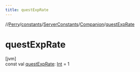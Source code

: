 ```yaml
---
title: questExpRate
---
```

//[Perry](../../../../index.html)/[constants](../../index.html)/[ServerConstants](../index.html)/[Companion](index.html)/[questExpRate](quest-exp-rate.html)



# questExpRate



[jvm]\
const val [questExpRate](quest-exp-rate.html): [Int](https://kotlinlang.org/api/latest/jvm/stdlib/kotlin/-int/index.html) = 1





